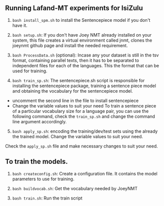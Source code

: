 ## Running Lafand-MT experiments for IsiZulu <!--[![Open In Colab](https://colab.research.google.com/assets/colab-badge.svg)](https://colab.research.google.com/drive/13yVM4b7T74GDbGwDl0bPT-Ry0S8_rk48?usp=sharing)-->

1. `bash install_spm.sh` to install the Sentencepiece model if you don't have it.

2. `bash setup.sh`:
If you don't have Joey NMT already installed on your system, this file creates a virtual environment called jnmt, clones the joeynmt github page and install the needed requirement. 

3. `bash ProcessData.sh` (optional):
Incase any your dataset is still in the tsv format, containing parallel texts, then it has to be separated to independent files for each of the languages. This the format that can be used for training. 

4. `bash train_sp.sh`:
The sentencepiece.sh script is responsible for installing the sentencepiece package, training a sentence piece model and obtaining the vocabulary for the sentencepiece model. 
 - uncomment the second line in the file to install sentencepiece
 - Change the variable values to suit your need
To train a sentence piece of a particular vocabulary size for a language pair, you can use the following command, check the `train_sp.sh` and change the command line argument accordingly. 

5. `bash apply_sp.sh`:
encoding the training/dev/test sets using the already the trained model. 
Change the variable values to suit your need. 

Check the `apply_sp.sh` file and make necessary changes to suit your need.

## To train the models. 
1. `bash createconfig.sh`: Create a configuration file. It contains the model parameters to use for training.

2. `bash buildvocab.sh`: Get the vocabulary needed by JoeyNMT

3. `bash train.sh`: Run the train script



 



